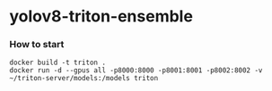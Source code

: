 # yolov8-triton-ensemble

### How to start

```console
docker build -t triton .
docker run -d --gpus all -p8000:8000 -p8001:8001 -p8002:8002 -v ~/triton-server/models:/models triton
```
